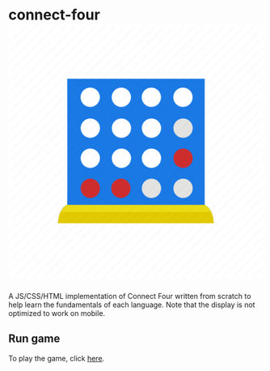 # connect-four <img src="favicon/android-chrome-512x512.png"/>
A JS/CSS/HTML implementation of Connect Four written from scratch to help learn the fundamentals of each language. Note that the display is not optimized to work on mobile.

## Run game
To play the game, click [here](https://oliver-be.github.io/connect-four/).
